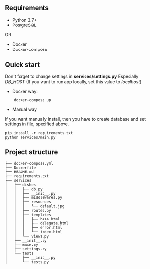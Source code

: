 ## Requirements

* Python 3.7+
* PostgreSQL

OR

* Docker
* Docker-compose

## Quick start

Don't forget to change settings in **services/settings.py**
Especially *DB_HOST* (If you want to run app locally, set this value to *localhost*)

- Docker way:
```
    docker-compose up
```

- Manual way

If you want manually install, then you have to create
database and set settings in file, specified above.

```
pip install -r requirements.txt
python services/main.py
```

## Project structure 

```
├── docker-compose.yml
├── Dockerfile
├── README.md
├── requirements.txt
├── services
│   ├── dishes
│   │   ├── db.py
│   │   ├── __init__.py
│   │   ├── middlewares.py
│   │   ├── resources
│   │   │   └── default.jpg
│   │   ├── routes.py
│   │   ├── templates
│   │   │   ├── base.html
│   │   │   ├── delegate.html
│   │   │   ├── error.html
│   │   │   └── index.html
│   │   └── views.py
│   ├── __init__.py
│   ├── main.py
│   ├── settings.py
│   └── tests
│       ├── __init__.py
│       └── tests.py


```
